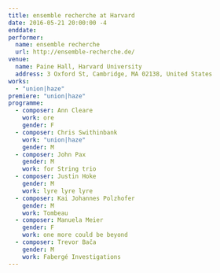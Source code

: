 ```yaml
---
title: ensemble recherche at Harvard
date: 2016-05-21 20:00:00 -4
enddate:
performer:
  name: ensemble recherche
  url: http://ensemble-recherche.de/
venue:
  name: Paine Hall, Harvard University
  address: 3 Oxford St, Cambridge, MA 02138, United States
works:
  - "union|haze"
premiere: "union|haze"
programme:
  - composer: Ann Cleare
    work: ore
    gender: F
  - composer: Chris Swithinbank
    work: "union|haze"
    gender: M
  - composer: John Pax
    gender: M
    work: for String trio
  - composer: Justin Hoke
    gender: M
    work: lyre lyre lyre
  - composer: Kai Johannes Polzhofer
    gender: M
    work: Tombeau
  - composer: Manuela Meier
    gender: F
    work: one more could be beyond
  - composer: Trevor Bača
    gender: M
    work: Fabergé Investigations
---
```

